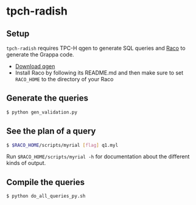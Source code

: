 # tpch-radish

## Setup

`tpch-radish` requires TPC-H qgen to generate SQL queries and [Raco](https://github.com/uwescience/raco) to generate the Grappa code.

- [Download qgen](http://www.tpc.org/tpch/tools_download/dbgen-download-request.asp)
- Install Raco by following its README.md and then make sure to set `RACO_HOME` to the directory of your Raco

## Generate the queries

```bash
$ python gen_validation.py
```

## See the plan of a query

```bash
$ $RACO_HOME/scripts/myrial [flag] q1.myl
```

Run `$RACO_HOME/scripts/myrial -h` for documentation about the different kinds of output.


## Compile the queries

```bash
$ python do_all_queries_py.sh
```
